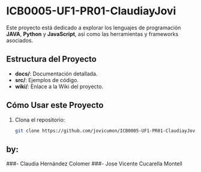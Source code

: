 # ICB0005-UF1-PR01-ClaudiayJovi

Este proyecto está dedicado a explorar los lenguajes de programación **JAVA**, **Python** y **JavaScript**, así como las herramientas y frameworks asociados.

## Estructura del Proyecto
- **docs/**: Documentación detallada.
- **src/**: Ejemplos de código.
- **wiki/**: Enlace a la Wiki del proyecto.

## Cómo Usar este Proyecto
1. Clona el repositorio:
   ```bash
   git clone https://github.com/jovicumon/ICB0005-UF1-PR01-ClaudiayJovi.git

## by:
###- Claudia Hernández Colomer
###- Jose Vicente Cucarella Montell
